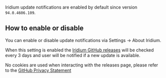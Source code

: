 Iridium update notifications are enabled by default since version `94.0.4606.109`.

## How to enable or disable
You can enable or disable update notifications via Settings -> About Iridium.

When this setting is enabled the [Iridium GitHub releases](https://github.com/lingyicute/iridium/releases) will be checked every 3 days and user will be notified if a new update is available.

No cookies are used when interacting with the releases page, please refer to the [GitHub Privacy Statement](https://docs.github.com/en/github/site-policy/github-privacy-statement)
